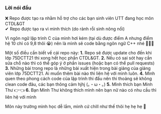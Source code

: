 ### Lời nói đầu

❌ Repo được tạo ra nhằm hỗ trợ cho các bạn sinh viên UTT đang học môn CTDL&GT <br/>
✔ Repo được tạo ra vì mình thích (do rảnh rỗi sinh nông nổi)

Vì ngôn ngữ lập trình C của mình hơi kém (tại dù được điểm A nhưng điểm hệ 10 chỉ có 9,8 thôi 😭) nên là mình sẽ code bằng ngôn ngữ C++ nhé 🐧🐧🐧

Một số điều cần biết về cái repo này:
**1.** Repo sẽ được update cho đến khi lớp 75DCTT21 thi xong hết học phần CTDL&GT.
**2.** Nếu có sai sót hay cần sửa chỗ nào thì có thể góp ý ở phần issues (hoặc bạn có thể pull requests)
**3.** Những bài trong repo là những bài xuất hiện trong bài giảng của giảng viên lớp 75DCTT21. Ai muốn thêm bài nào thì liên hệ với mình luôn.
**4.** Mình quen theo phong cách code của lập trình thi đấu nên thi thoảng sẽ không clean code đâu, các bạn thông cảm hjhj (。・ω・。)
**5.** Mình thích bạn Minh Thư 👉👈
**6.** Bạn Minh Thư không thích mình nên bạn nữ nào có nhu cầu thì liên hệ với mình

Môn này trường mình học dễ lắm, mình cứ chill như thế thôi hẹ hẹ hẹ 🐧